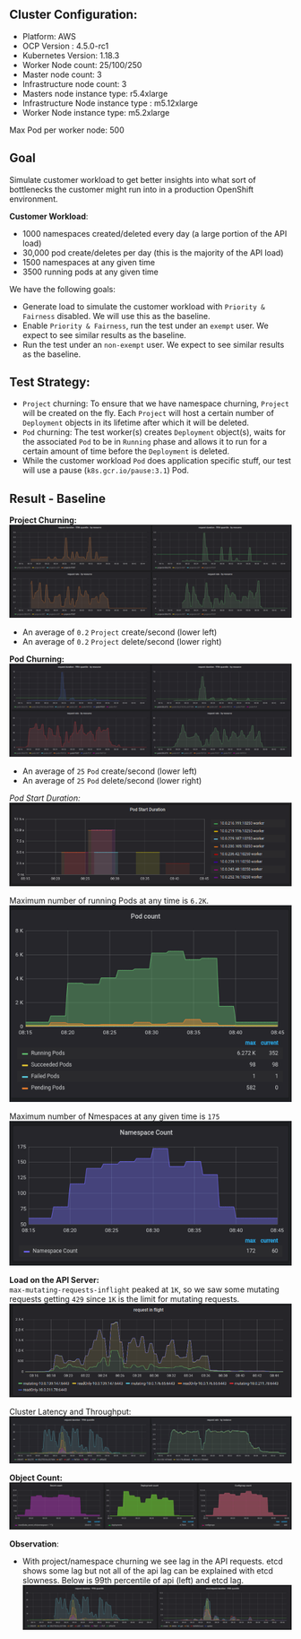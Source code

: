 ## Cluster Configuration:
* Platform: AWS
* OCP Version :  4.5.0-rc1
* Kubernetes Version: 1.18.3
* Worker Node count: 25/100/250
* Master node count: 3
* Infrastructure node count: 3
* Masters node instance type: r5.4xlarge
* Infrastructure Node instance type : m5.12xlarge
* Worker Node instance type:  m5.2xlarge

Max Pod per worker node: 500

## Goal
Simulate customer workload to get better insights into what sort of bottlenecks the customer might run into in a production 
OpenShift environment.

**Customer Workload**:
* 1000 namespaces created/deleted every day (a large portion of the API load)
* 30,000 pod create/deletes per day (this is the majority of the API load)
* 1500 namespaces at any given time
* 3500 running pods at any given time

We have the following goals:
* Generate load to simulate the customer workload with `Priority & Fairness` disabled. We will use this as the baseline.
* Enable `Priority & Fairness`, run the test under an `exempt` user. We expect to see similar results as the baseline.
* Run the test under an `non-exempt` user. We expect to see similar results as the baseline.

## Test Strategy:
* `Project` churning: To ensure that we have namespace churning, `Project` will be created on the fly. Each `Project` will host a certain
  number of `Deployment` objects in its lifetime after which it will be deleted.
* `Pod` churning: The test worker(s) creates `Deployment` object(s), waits for the associated `Pod` to be in `Running` phase and allows 
  it to run for a certain amount of time before the `Deployment` is deleted.
* While the customer workload `Pod` does application specific stuff, our test will use a pause (`k8s.gcr.io/pause:3.1`) Pod.


## Result - Baseline
**Project Churning:**  
![project churn rate](project-churning.png)
* An average of `0.2` `Project` create/second (lower left)
* An average of `0.2` `Project` delete/second (lower right)

**Pod Churning:**  
![pod churn rate](pod-churning.png)
* An average of `25` `Pod` create/second (lower left)
* An average of `25` `Pod` delete/second (lower right)

*Pod Start Duration:*  
![pod start duration](pod-start-duration.png)

Maximum number of running Pods at any time is `6.2K`.  
![running pods](running-pods.png)

Maximum number of Nmespaces at any given time is `175`  
![max namespaces](max-namespaces.png)

**Load on the API Server:**  
`max-mutating-requests-inflight` peaked at `1K`, so we saw some mutating requests getting `429` since `1K` is the 
limit for mutating requests.  
![max inflights](max-inflights.png)

Cluster Latency and Throughput:   
![rps-latency](rps-latency.png)

**Object Count:**  
![count](count.png)

**Observation**:  
* With project/namespace churning we see lag in the API requests. etcd shows some lag but not all of the api lag can be 
 explained with etcd slowness. Below is 99th percentile of api (left) and etcd lag.  
![lag-api-etcd](lag-api-etcd.png)
